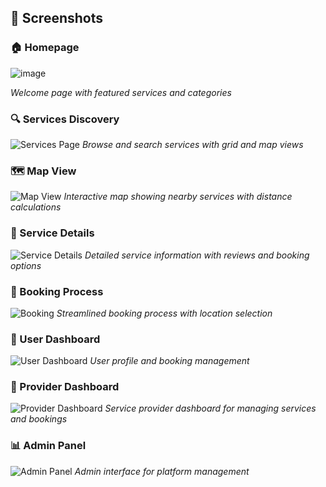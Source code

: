 ## 📸 Screenshots

### 🏠 Homepage
![image](https://github.com/user-attachments/assets/e7fbe87d-16b1-406c-a9fe-84c2dbd7b501)

*Welcome page with featured services and categories*

### 🔍 Services Discovery
![Services Page](screenshots/services-page.png)
*Browse and search services with grid and map views*

### 🗺️ Map View
![Map View](screenshots/map-view.png)
*Interactive map showing nearby services with distance calculations*

### 📱 Service Details
![Service Details](screenshots/service-details.png)
*Detailed service information with reviews and booking options*

### 🎯 Booking Process
![Booking](screenshots/booking.png)
*Streamlined booking process with location selection*

### 👤 User Dashboard
![User Dashboard](screenshots/user-dashboard.png)
*User profile and booking management*

### 🔧 Provider Dashboard
![Provider Dashboard](screenshots/provider-dashboard.png)
*Service provider dashboard for managing services and bookings*

### 📊 Admin Panel
![Admin Panel](screenshots/admin-panel.png)
*Admin interface for platform management*
